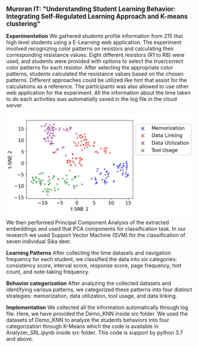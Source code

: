 <span style = "font-size:larger;">__Muroran IT: "Understanding Student Learning Behavior: Integrating Self-Regulated Learning Approach and K-means clustering"__</span>

**Experimentation**
We gathered students profile information from 215 thai high level students using a E-Learning web application. The experiment involved recognizing color patterns on resistors and calculating their corresponding resistance values. Eight different resistors (R1 to R8) were used, and students were provided with options to select the true/correct color patterns for each resistor. After selecting the appropriate color patterns, students calculated the resistance values based on the chosen patterns. Different approaches could be utilized like hint that assist for the calculations as a reference. The participants was also allowed to use other web application for the experiment. All the information about the time taken to do each activities was automatially saved in the log file in the cloud server.  

<p float= "left">
    <img src = "output/clustering_figure.jpg" width = "700"/>
</p>    

We then performed Principal Component Analysis of the extracted embeddings and used that PCA components for classification task. In our research we used Support Vector Machine (SVM) for the classification of seven individual Sika deer.


**Learning Patterns**
 After collecting the time datasets and navigation frequency for each student, we classified the data into six categories: consistency score, interval score, response score, page frequency, hint count, and note-taking frequency. 

 **Behavior categorization**
After analyzing the collected datasets and identifying various patterns, we categorized these patterns into four distinct strategies: memorization, data utilization, tool usage, and data linking. 


**Implementation**
We collected all the information automatically through log file. Here, we have provided the Demo_KNN inside src folder. We used the datasets of Demo_KNN to analyze the students behaviors into four categorization through K-Means which the code is available in Analyzer_SRL.ipynb inside src folder. This code is support by python 3.7 and above.
